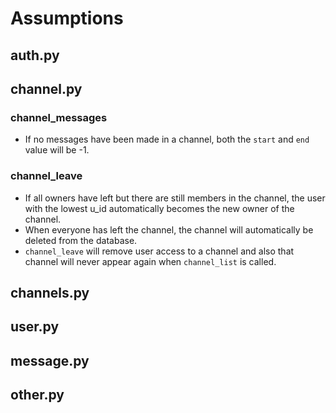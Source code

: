 # Assumptions
## auth.py



## channel.py



### channel_messages
- If no messages have been made in a channel, both the `start` and `end` value will be -1.


### channel_leave
- If all owners have left but there are still members in the channel, the user with the lowest u_id automatically becomes the new owner of the channel.
- When everyone has left the channel, the channel will automatically be deleted from the database.
- `channel_leave` will remove user access to a channel and also that channel will never appear again when `channel_list` is called.


## channels.py



## user.py



## message.py



## other.py


